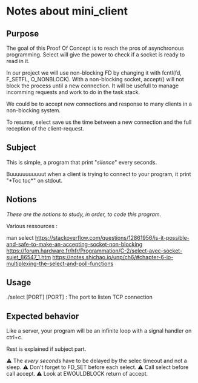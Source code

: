 # Notes about mini\_client

## Purpose

The goal of this Proof Of Concept is to reach the pros of asynchronous programming.
Select will give the power to check if a socket is ready to read in it.

In our project we will use non-blocking FD by changing it with fcntl(fd, F_SETFL, O_NONBLOCK).
With a non-blocking socket, accept() will not block the process until a new connection.
It will be usefull to manage incomming requests and work to do in the task stack.

We could be to accept new connections and response to many clients in a non-blocking system.

To resume, select save us the time between a new connection and the full reception of the client-request.

## Subject

This is simple, a program that print "*silence*" every seconds.

Buuuuuuuuuuut when a client is trying to connect to your program, it print "\*Toc toc\*" on stdout.

## Notions

*These are the notions to study, in order, to code this program.*

Various ressources :

man select
https://stackoverflow.com/questions/12861956/is-it-possible-and-safe-to-make-an-accepting-socket-non-blocking
https://forum.hardware.fr/hfr/Programmation/C-2/select-avec-socket-sujet_86547_1.htm
https://notes.shichao.io/unp/ch6/#chapter-6-io-multiplexing-the-select-and-poll-functions

## Usage

./select [PORT]
    [PORT] : The port to listen TCP connection

## Expected behavior

Like a server, your program will be an infinite loop with a signal handler on ctrl+c.

Rest is explained if subject part.

⚠️ The *every seconds* have to be delayed by the selec timeout and not a sleep.
⚠️ Don't forget to FD_SET before each select.
⚠️ Call select before call accept.
⚠️ Look at EWOULDBLOCK return of accept.
